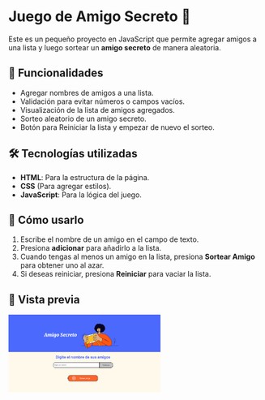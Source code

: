 # Juego de Amigo Secreto 🎉

Este es un pequeño proyecto en JavaScript que permite agregar amigos a una lista y luego sortear un **amigo secreto** de manera aleatoria.

## 🚀 Funcionalidades

- Agregar nombres de amigos a una lista.
- Validación para evitar números o campos vacíos.
- Visualización de la lista de amigos agregados.
- Sorteo aleatorio de un amigo secreto.
- Botón para Reiniciar la lista y empezar de nuevo el sorteo.

## 🛠️ Tecnologías utilizadas

- **HTML**: Para la estructura de la página.
- **CSS** (Para agregar estilos).
- **JavaScript**: Para la lógica del juego.

## 📌 Cómo usarlo

1. Escribe el nombre de un amigo en el campo de texto.
2. Presiona **adicionar** para añadirlo a la lista.
3. Cuando tengas al menos un amigo en la lista, presiona **Sortear Amigo** para obtener uno al azar.
4. Si deseas reiniciar, presiona **Reiniciar** para vaciar la lista.


## 📌 Vista previa

<img src="https://raw.githubusercontent.com/ytaloromero1/Challenge-Amigo-secreto/refs/heads/main/assets/cap.webp" alt="Pantalla inicial del juego" width="300">






